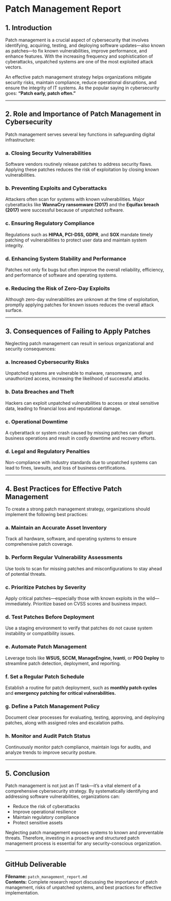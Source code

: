 # Patch Management Report

## 1. Introduction

Patch management is a crucial aspect of cybersecurity that involves identifying, acquiring, testing, and deploying software updates—also known as patches—to fix known vulnerabilities, improve performance, and enhance features. With the increasing frequency and sophistication of cyberattacks, unpatched systems are one of the most exploited attack vectors.

An effective patch management strategy helps organizations mitigate security risks, maintain compliance, reduce operational disruptions, and ensure the integrity of IT systems. As the popular saying in cybersecurity goes: **“Patch early, patch often.”**

---

## 2. Role and Importance of Patch Management in Cybersecurity

Patch management serves several key functions in safeguarding digital infrastructure:

### a. Closing Security Vulnerabilities
Software vendors routinely release patches to address security flaws. Applying these patches reduces the risk of exploitation by closing known vulnerabilities.

### b. Preventing Exploits and Cyberattacks
Attackers often scan for systems with known vulnerabilities. Major cyberattacks like **WannaCry ransomware (2017)** and the **Equifax breach (2017)** were successful because of unpatched software.

### c. Ensuring Regulatory Compliance
Regulations such as **HIPAA, PCI-DSS, GDPR**, and **SOX** mandate timely patching of vulnerabilities to protect user data and maintain system integrity.

### d. Enhancing System Stability and Performance
Patches not only fix bugs but often improve the overall reliability, efficiency, and performance of software and operating systems.

### e. Reducing the Risk of Zero-Day Exploits
Although zero-day vulnerabilities are unknown at the time of exploitation, promptly applying patches for known issues reduces the overall attack surface.

---

## 3. Consequences of Failing to Apply Patches

Neglecting patch management can result in serious organizational and security consequences:

### a. Increased Cybersecurity Risks
Unpatched systems are vulnerable to malware, ransomware, and unauthorized access, increasing the likelihood of successful attacks.

### b. Data Breaches and Theft
Hackers can exploit unpatched vulnerabilities to access or steal sensitive data, leading to financial loss and reputational damage.

### c. Operational Downtime
A cyberattack or system crash caused by missing patches can disrupt business operations and result in costly downtime and recovery efforts.

### d. Legal and Regulatory Penalties
Non-compliance with industry standards due to unpatched systems can lead to fines, lawsuits, and loss of business certifications.

---

## 4. Best Practices for Effective Patch Management

To create a strong patch management strategy, organizations should implement the following best practices:

### a. Maintain an Accurate Asset Inventory
Track all hardware, software, and operating systems to ensure comprehensive patch coverage.

### b. Perform Regular Vulnerability Assessments
Use tools to scan for missing patches and misconfigurations to stay ahead of potential threats.

### c. Prioritize Patches by Severity
Apply critical patches—especially those with known exploits in the wild—immediately. Prioritize based on CVSS scores and business impact.

### d. Test Patches Before Deployment
Use a staging environment to verify that patches do not cause system instability or compatibility issues.

### e. Automate Patch Management
Leverage tools like **WSUS, SCCM, ManageEngine, Ivanti**, or **PDQ Deploy** to streamline patch detection, deployment, and reporting.

### f. Set a Regular Patch Schedule
Establish a routine for patch deployment, such as **monthly patch cycles** and **emergency patching for critical vulnerabilities.**

### g. Define a Patch Management Policy
Document clear processes for evaluating, testing, approving, and deploying patches, along with assigned roles and escalation paths.

### h. Monitor and Audit Patch Status
Continuously monitor patch compliance, maintain logs for audits, and analyze trends to improve security posture.

---

## 5. Conclusion

Patch management is not just an IT task—it’s a vital element of a comprehensive cybersecurity strategy. By systematically identifying and addressing software vulnerabilities, organizations can:

- Reduce the risk of cyberattacks
- Improve operational resilience
- Maintain regulatory compliance
- Protect sensitive assets

Neglecting patch management exposes systems to known and preventable threats. Therefore, investing in a proactive and structured patch management process is essential for any security-conscious organization.

---

## GitHub Deliverable

**Filename:** `patch_management_report.md`  
**Contents:** Complete research report discussing the importance of patch management, risks of unpatched systems, and best practices for effective implementation.

